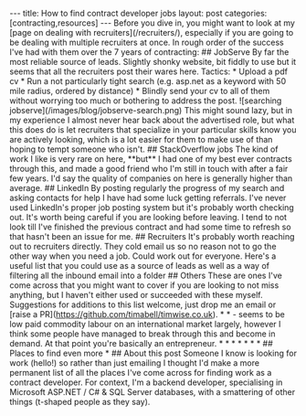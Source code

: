 \--- title: How to find contract developer jobs layout: post categories: \[contracting,resources\] --- Before you dive in, you might want to look at my \[page on dealing with recruiters\](/recruiters/), especially if you are going to be dealing with multiple recruiters at once. In rough order of the success I've had with them over the 7 years of contracting: ## JobServe By far the most reliable source of leads. Slightly shonky website, bit fiddly to use but it seems that all the recruiters post their wares here. Tactics: \* Upload a pdf cv \* Run a not particularly tight search (e.g. asp.net as a keyword with 50 mile radius, ordered by distance) \* Blindly send your cv to all of them without worrying too much or bothering to address the post. !\[searching jobserve\](/images/blog/jobserve-search.png) This might sound lazy, but in my experience I almost never hear back about the advertised role, but what this does do is let recruiters that specialize in your particular skills know you are actively looking, which is a lot easier for them to make use of than hoping to tempt someone who isn't. ## StackOverflow jobs The kind of work I like is very rare on here, \*\*but\*\* I had one of my best ever contracts through this, and made a good friend who I'm still in touch with after a fair few years. I'd say the quality of companies on here is generally higher than average. ## LinkedIn By posting regularly the progress of my search and asking contacts for help I have had some luck getting referrals. I've never used LinkedIn's proper job posting system but it's probably worth checking out. It's worth being careful if you are looking before leaving. I tend to not look till I've finished the previous contract and had some time to refresh so that hasn't been an issue for me. ## Recruiters It's probably worth reaching out to recruiters directly. They cold email us so no reason not to go the other way when you need a job. Could work out for everyone. Here's a useful list that you could use as a source of leads as well as a way of filtering all the inbound email into a folder \## Others These are ones I've come across that you might want to cover if you are looking to not miss anything, but I haven't either used or succeeded with these myself. Suggestions for additions to this list welcome, just drop me an email or \[raise a PR\](https://github.com/timabell/timwise.co.uk). \* \* \- seems to be low paid commodity labour on an international market largely, however I think some people have managed to break through this and become in demand. At that point you're basically an entrepreneur. \* \* \* \* \* \* \* \## Places to find even more \* \## About this post Someone I know is looking for work (hello!) so rather than just emailing I thought I'd make a more permanent list of all the places I've come across for finding work as a contract developer. For context, I'm a backend developer, specialising in Microsoft ASP.NET / C# & SQL Server databases, with a smattering of other things (t-shaped people as they say).